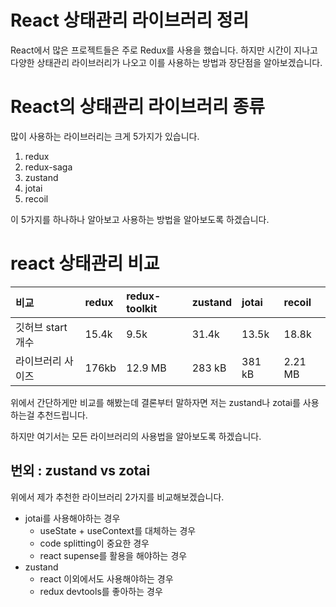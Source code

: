 # React 상태관리 라이브러리 정리
React에서 많은 프로젝트들은 주로 Redux를 사용을 했습니다.
하지만 시간이 지나고 다양한 상태관리 라이브러리가 나오고 이를 사용하는 방법과 장단점을 알아보겠습니다.
# React의 상태관리 라이브러리 종류
많이 사용하는 라이브러리는 크게 5가지가 있습니다.
1. redux
2. redux-saga
3. zustand
4. jotai
5. recoil

이 5가지를 하나하나 알아보고 사용하는 방법을 알아보도록 하겠습니다.

# react 상태관리 비교

|비교|redux|redux-toolkit|zustand|jotai|recoil|
|:---|:---|:---|:---|:---|:---|
|깃허브 start 개수|15.4k|9.5k|31.4k|13.5k|18.8k|
|라이브러리 사이즈|176kb|12.9 MB|283 kB|381 kB|2.21 MB|

위에서 간단하게만 비교를 해봤는데
결론부터 말하자면 저는 zustand나 zotai를 사용하는걸 추천드립니다.

하지만 여기서는 모든 라이브러리의 사용법을 알아보도록 하겠습니다.

## 번외 : zustand vs zotai
위에서 제가 추천한 라이브러리 2가지를 비교해보겠습니다.
- jotai를 사용해야하는 경우
  - useState + useContext를 대체하는 경우
  - code splitting이 중요한 경우
  - react supense를 활용을 해야하는 경우
- zustand
  - react 이외에서도 사용해야하는 경우
  - redux devtools를 좋아하는 경우

